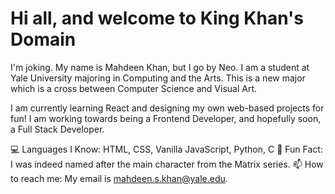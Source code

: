# Hi all, and welcome to King Khan's Domain
I'm joking. My name is Mahdeen Khan, but I go by Neo. I am a student at Yale University majoring in Computing and the Arts. This is a new major which is a cross between Computer Science and Visual Art.

I am currently learning React and designing my own web-based projects for fun! I am working towards being a Frontend Developer, and hopefully soon, a Full Stack Developer.

💻 Languages I Know: HTML, CSS, Vanilla JavaScript, Python, C
🎥 Fun Fact: I was indeed named after the main character from the Matrix series.
📫 How to reach me: My email is mahdeen.s.khan@yale.edu.

<!--
**MrSuperNero/MrSuperNero** is a ✨ _special_ ✨ repository because its `README.md` (this file) appears on your GitHub profile.

Here are some ideas to get you started:

- 🔭 I’m currently working on ...
- 🌱 I’m currently learning ...
- 👯 I’m looking to collaborate on ...
- 🤔 I’m looking for help with ...
- 💬 Ask me about ...
- 📫 How to reach me: ...
- 😄 Pronouns: ...
- ⚡ Fun fact: ...
-->
